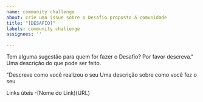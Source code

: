 ```yaml
---
name: community challenge
about: crie uma issue sobre o Desafio proposto á comunidade
title: "[DESAFIO]"
labels: community challenge
assignees: ''

---
```


Tem alguma sugestão para quem for fazer o Desafio? Por favor descreva." 
Uma descrição do que pode ser feito.

"Descreve como você realizou o seu Uma descrição sobre como você fez o seu

Links úteis -[Nome do Link)(URL)
